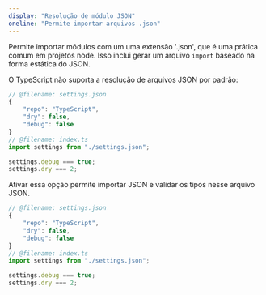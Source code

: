 ```yaml
---
display: "Resolução de módulo JSON"
oneline: "Permite importar arquivos .json"
---
```


Permite importar módulos com um uma extensão '.json', que é uma prática comum em projetos node. Isso inclui gerar um arquivo `import`  baseado na forma estática do JSON.

O TypeScript não suporta a resolução de arquivos JSON por padrão:

```ts
// @filename: settings.json
{
    "repo": "TypeScript",
    "dry": false,
    "debug": false
}
// @filename: index.ts
import settings from "./settings.json";

settings.debug === true;
settings.dry === 2;
```

Ativar essa opção permite importar JSON e validar os tipos nesse arquivo JSON.

```ts
// @filename: settings.json
{
    "repo": "TypeScript",
    "dry": false,
    "debug": false
}
// @filename: index.ts
import settings from "./settings.json";

settings.debug === true;
settings.dry === 2;
```
